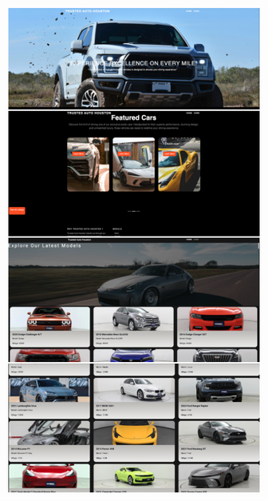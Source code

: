 ![image Alt](https://github.com/Ccode0078/Car_Dealership_Website/blob/c67bd8d9203a93da1c1a8878aa02b20b5df616b6/Screen%20Shot%202025-03-19%20at%2012.52.11%20AM.png)
![image Alt](https://github.com/Ccode0078/Car_Dealership_Website/blob/17df10c20312c6b4d27153b1b3a9a7f07288fac8/Screen%20Shot%202025-03-19%20at%2012.53.18%20AM.png)
![image Alt](https://github.com/Ccode0078/Car_Dealership_Website/blob/6306ce5f9dcc6571b84c21ad1d89cc72a44937bc/Screen%20Shot%202025-03-19%20at%2012.55.06%20AM.png)
![image Alt](https://github.com/Ccode0078/Car_Dealership_Website/blob/49c03e7ce702a8cc16e9f7c2688c05c62bdbffa0/Screen%20Shot%202025-03-19%20at%2012.55.37%20AM.png)
